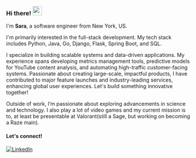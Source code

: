 ### Hi there! <img src="https://emojis.slackmojis.com/emojis/images/1536351075/4594/blob-wave.gif" width="25"/>

I'm **Sara**, a software engineer from New York, US.

I'm primarily interested in the full-stack development. My tech stack includes Python, Java, Go, Django, Flask, Spring Boot, and SQL.

I specialize in building scalable systems and data-driven applications. My experience spans developing metrics management tools, predictive models for YouTube content analysis, and automating high-traffic customer-facing systems. Passionate about creating large-scale, impactful products, I have contributed to major feature launches and industry-leading services, enhancing global user experiences. Let's build something innovative together!

Outside of work, I’m passionate about exploring advancements in science and technology. I also play a lot of video games and my current mission is to, at least be presentable at Valorant(still a Sage, but working on becoming a Raze main).

#### Let's connect!
[<img alt="LinkedIn" src="https://img.shields.io/badge/LinkedIn-%230E76A8.svg?&style=for-the-badge&logo=LinkedIn&logoColor=white" />](https://www.linkedin.com/in/saramshirodkar/)
